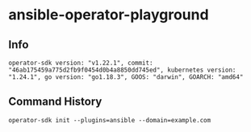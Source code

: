 # ansible-operator-playground

## Info

```
operator-sdk version: "v1.22.1", commit: "46ab175459a775d2fb9f0454d0b4a8850dd745ed", kubernetes version: "1.24.1", go version: "go1.18.3", GOOS: "darwin", GOARCH: "amd64"
```

## Command History

```
operator-sdk init --plugins=ansible --domain=example.com
```
